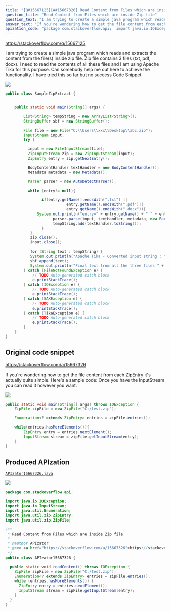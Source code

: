 ```yaml
---
title: "[Q#15667125][A#15667326] Read Content from Files which are inside Zip file"
question_title: "Read Content from Files which are inside Zip file"
question_text: "I am trying to create a simple java program which reads and extracts the content from the file(s) inside zip file. Zip file contains 3 files (txt, pdf, docx). I need to read the contents of all these files and I am using Apache Tika for this purpose. Can somebody help me out here to achieve the functionality.  I have tried this so far but no success Code Snippet"
answer_text: "If you're wondering how to get the file content from each ZipEntry it's actually quite simple. Here's a sample code: Once you have the InputStream you can read it however you want."
apization_code: "package com.stackoverflow.api;  import java.io.IOException; import java.io.InputStream; import java.util.Enumeration; import java.util.zip.ZipEntry; import java.util.zip.ZipFile;  /**  * Read Content from Files which are inside Zip file  *  * @author APIzator  * @see <a href=\"https://stackoverflow.com/a/15667326\">https://stackoverflow.com/a/15667326</a>  */ public class APIzator15667326 {    public static void readContent() throws IOException {     ZipFile zipFile = new ZipFile(\"C:/test.zip\");     Enumeration<? extends ZipEntry> entries = zipFile.entries();     while (entries.hasMoreElements()) {       ZipEntry entry = entries.nextElement();       InputStream stream = zipFile.getInputStream(entry);     }   } }"
---
```


https://stackoverflow.com/q/15667125

I am trying to create a simple java program which reads and extracts the content from the file(s) inside zip file. Zip file contains 3 files (txt, pdf, docx). I need to read the contents of all these files and I am using Apache Tika for this purpose.
Can somebody help me out here to achieve the functionality.  I have tried this so far but no success
Code Snippet


<div class="code-logo"><img src="/stackoverflow.png" /></div>

```java
public class SampleZipExtract {


    public static void main(String[] args) {

        List<String> tempString = new ArrayList<String>();
        StringBuffer sbf = new StringBuffer();

        File file = new File("C:\\Users\\xxx\\Desktop\\abc.zip");
        InputStream input;
        try {

          input = new FileInputStream(file);
          ZipInputStream zip = new ZipInputStream(input);
          ZipEntry entry = zip.getNextEntry();

          BodyContentHandler textHandler = new BodyContentHandler();
          Metadata metadata = new Metadata();

          Parser parser = new AutoDetectParser();

          while (entry!= null){

                if(entry.getName().endsWith(".txt") || 
                           entry.getName().endsWith(".pdf")||
                           entry.getName().endsWith(".docx")){
              System.out.println("entry=" + entry.getName() + " " + entry.getSize());
                     parser.parse(input, textHandler, metadata, new ParseContext());
                     tempString.add(textHandler.toString());
                }
           }
           zip.close();
           input.close();

           for (String text : tempString) {
           System.out.println("Apache Tika - Converted input string : " + text);
           sbf.append(text);
           System.out.println("Final text from all the three files " + sbf.toString());
        } catch (FileNotFoundException e) {
            // TODO Auto-generated catch block
            e.printStackTrace();
        } catch (IOException e) {
            // TODO Auto-generated catch block
            e.printStackTrace();
        } catch (SAXException e) {
            // TODO Auto-generated catch block
            e.printStackTrace();
        } catch (TikaException e) {
            // TODO Auto-generated catch block
            e.printStackTrace();
        }
    }
}
```


## Original code snippet

https://stackoverflow.com/a/15667326

If you&#x27;re wondering how to get the file content from each ZipEntry it&#x27;s actually quite simple. Here&#x27;s a sample code:
Once you have the InputStream you can read it however you want.

<div class="code-logo"><img src="/stackoverflow.png" /></div>

```java
public static void main(String[] args) throws IOException {
    ZipFile zipFile = new ZipFile("C:/test.zip");

    Enumeration<? extends ZipEntry> entries = zipFile.entries();

    while(entries.hasMoreElements()){
        ZipEntry entry = entries.nextElement();
        InputStream stream = zipFile.getInputStream(entry);
    }
}
```

## Produced APIzation

[`APIzator15667326.java`](https://github.com/pasqualesalza/apization-temp/raw/main/data/search/APIzator15667326.java)

<div class="code-logo"><img src="/apizator.png" /></div>

```java
package com.stackoverflow.api;

import java.io.IOException;
import java.io.InputStream;
import java.util.Enumeration;
import java.util.zip.ZipEntry;
import java.util.zip.ZipFile;

/**
 * Read Content from Files which are inside Zip file
 *
 * @author APIzator
 * @see <a href="https://stackoverflow.com/a/15667326">https://stackoverflow.com/a/15667326</a>
 */
public class APIzator15667326 {

  public static void readContent() throws IOException {
    ZipFile zipFile = new ZipFile("C:/test.zip");
    Enumeration<? extends ZipEntry> entries = zipFile.entries();
    while (entries.hasMoreElements()) {
      ZipEntry entry = entries.nextElement();
      InputStream stream = zipFile.getInputStream(entry);
    }
  }
}

```